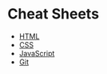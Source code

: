 # Cheat Sheets

+ [HTML](/HTML.md)
+ [CSS](/CSS.md)
+ [JavaScript](/JavaScript.md)
+ [Git](/Git.md)
